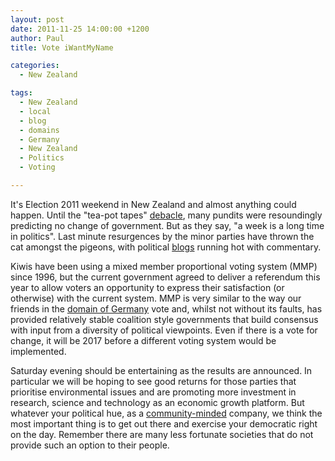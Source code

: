 ```yaml
---
layout: post
date: 2011-11-25 14:00:00 +1200
author: Paul
title: Vote iWantMyName

categories:
  - New Zealand

tags:
  - New Zealand
  - local
  - blog
  - domains
  - Germany
  - New Zealand
  - Politics
  - Voting

---
```


It's Election 2011 weekend in New Zealand and almost anything could happen. Until the "tea-pot tapes" [debacle](http://www.3news.co.nz/Teapot-tapes-raise-questions/tabid/370/articleID/232724/Default.aspx), many pundits were resoundingly predicting no change of government. But as they say, "a week is a long time in politics". Last minute resurgences by the minor parties have thrown the cat amongst the pigeons, with political [blogs](https://iwantmyname.co.nz/services/blog-hosting/) running hot with commentary.

Kiwis have been using a mixed member proportional voting system (MMP) since 1996, but the current government agreed to deliver a referendum this year to allow voters an opportunity to express their satisfaction (or otherwise) with the current system. MMP is very similar to the way our friends in the [domain of Germany](http://meinname.com/) vote and, whilst not without its faults, has provided relatively stable coalition style governments that build consensus with input from a diversity of political viewpoints. Even if there is a vote for change, it will be 2017 before a different voting system would be implemented.

Saturday evening should be entertaining as the results are announced. In particular we will be hoping to see good returns for those parties that prioritise environmental issues and are promoting more investment in research, science and technology as an economic growth platform. But whatever your political hue, as a [community-minded](https://iwantmyname.com/blog/2011/10/being-good-neighbours.html) company, we think the most important thing is to get out there and exercise your democratic right on the day. Remember there are many less fortunate societies that do not provide such an option to their people.

